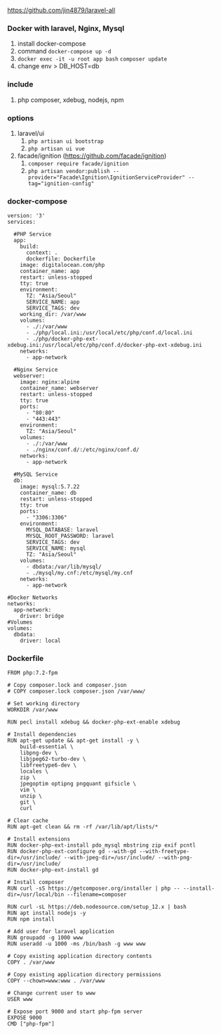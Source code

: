 https://github.com/jin4879/laravel-all

### Docker with laravel, Nginx, Mysql
1. install docker-compose
2. command `docker-compose up -d`
3. `docker exec -it -u root app bash` `composer update`
4. change env > DB_HOST=db

### include
1. php composer, xdebug, nodejs, npm

### options
1. laravel/ui
    1. `php artisan ui bootstrap`
    2. `php artisan ui vue`
2. facade/ignition (https://github.com/facade/ignition)
    1. `composer require facade/ignition`
    2. `php artisan vendor:publish --provider="Facade\Ignition\IgnitionServiceProvider" --tag="ignition-config"`

### docker-compose
```
version: '3'
services:

  #PHP Service
  app:
    build:
      context: .
      dockerfile: Dockerfile
    image: digitalocean.com/php
    container_name: app
    restart: unless-stopped
    tty: true
    environment:
      TZ: "Asia/Seoul"
      SERVICE_NAME: app
      SERVICE_TAGS: dev
    working_dir: /var/www
    volumes:
      - ./:/var/www
      - ./php/local.ini:/usr/local/etc/php/conf.d/local.ini
      - ./php/docker-php-ext-xdebug.ini:/usr/local/etc/php/conf.d/docker-php-ext-xdebug.ini
    networks:
      - app-network

  #Nginx Service
  webserver:
    image: nginx:alpine
    container_name: webserver
    restart: unless-stopped
    tty: true
    ports:
      - "80:80"
      - "443:443"
    environment:
      TZ: "Asia/Seoul"
    volumes:
      - ./:/var/www
      - ./nginx/conf.d/:/etc/nginx/conf.d/
    networks:
      - app-network

  #MySQL Service
  db:
    image: mysql:5.7.22
    container_name: db
    restart: unless-stopped
    tty: true
    ports:
      - "3306:3306"
    environment:
      MYSQL_DATABASE: laravel
      MYSQL_ROOT_PASSWORD: laravel
      SERVICE_TAGS: dev
      SERVICE_NAME: mysql
      TZ: "Asia/Seoul"
    volumes:
      - dbdata:/var/lib/mysql/
      - ./mysql/my.cnf:/etc/mysql/my.cnf
    networks:
      - app-network

#Docker Networks
networks:
  app-network:
    driver: bridge
#Volumes
volumes:
  dbdata:
    driver: local
```

### Dockerfile
```
FROM php:7.2-fpm

# Copy composer.lock and composer.json
# COPY composer.lock composer.json /var/www/

# Set working directory
WORKDIR /var/www

RUN pecl install xdebug && docker-php-ext-enable xdebug

# Install dependencies
RUN apt-get update && apt-get install -y \
    build-essential \
    libpng-dev \
    libjpeg62-turbo-dev \
    libfreetype6-dev \
    locales \
    zip \
    jpegoptim optipng pngquant gifsicle \
    vim \
    unzip \
    git \
    curl

# Clear cache
RUN apt-get clean && rm -rf /var/lib/apt/lists/*

# Install extensions
RUN docker-php-ext-install pdo_mysql mbstring zip exif pcntl
RUN docker-php-ext-configure gd --with-gd --with-freetype-dir=/usr/include/ --with-jpeg-dir=/usr/include/ --with-png-dir=/usr/include/
RUN docker-php-ext-install gd

# Install composer
RUN curl -sS https://getcomposer.org/installer | php -- --install-dir=/usr/local/bin --filename=composer

RUN curl -sL https://deb.nodesource.com/setup_12.x | bash
RUN apt install nodejs -y
RUN npm install

# Add user for laravel application
RUN groupadd -g 1000 www
RUN useradd -u 1000 -ms /bin/bash -g www www

# Copy existing application directory contents
COPY . /var/www

# Copy existing application directory permissions
COPY --chown=www:www . /var/www

# Change current user to www
USER www

# Expose port 9000 and start php-fpm server
EXPOSE 9000
CMD ["php-fpm"]


```

